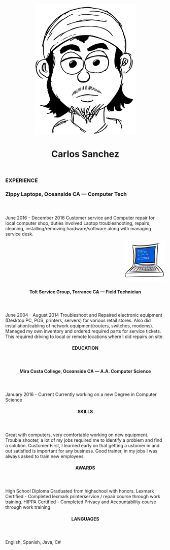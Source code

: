 <p align = "center"> <img src = "https://github.com/CarlozSanchez/resume/blob/master/img/Toon_Carlos_med.png?raw=true"></p>
<header><h1 align = "center"> Carlos Sanchez </h1></header>

### EXPERIENCE

<header>
  <h3 align = "left"> Zippy Laptops, Oceanside CA — Computer Tech</h3>
</header>

<div>
  <p align = "left">
    June 2016 - December 2016
Customer service and Computer repair for local computer shop, duties
involved Laptop troubleshooting, repairs, cleaning, installing/removing
hardware/software along with managing service desk.
  </p>
  
  <p align = "right"><img src = "https://github.com/CarlozSanchez/resume/blob/master/img/PC_BlueScreen_sml.png?raw=true"></p>
</div>


<header><h4>Tolt Service Group, Torrance CA — Field Technician</h4></header>
June 2004 - August 2014
Troubleshoot and Repaired electronic equipment (Desktop PC, POS,
printers, servers) for various retail stores. Also did installation/cabling
of network equipment(routers, switches, modems). Managed my own
inventory and ordered required parts for service tickets. This required
driving to local or remote locations where I did repairs on site.

<header><h4> EDUCATION</h4></header>
<header><h4>Mira Costa College, Oceanside CA — A.A. Computer Science</h4></header>
January 2016 - Current
Currently working on a new Degree in Computer Science

<header><h4>SKILLS</h4></header>
Great with computers, very comfortable working on new equipment.
Trouble shooter, a lot of my jobs required me to identify a problem and find a solution.
Customer First, I learned early on that getting a ustomer in and out satisfied is important 
for any business.
Good trainer, in my jobs I was always asked to train new employees.

<header><h4>AWARDS</h4></header>
High School Diploma
Graduated from highschool with honors.
Lexmark Certified - Completed lexmark printerservice / repair course through work training.
HIPPA Certified - Completed Privacy and Accountability course through work training.

<header><h4>LANGUAGES</h4></header>
English, Spanish, Java, C#
